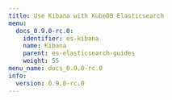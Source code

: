 ```yaml
---
title: Use Kibana with KubeDB Elasticsearch
menu:
  docs_0.9.0-rc.0:
    identifier: es-kibana
    name: Kibana
    parent: es-elasticsearch-guides
    weight: 55
menu_name: docs_0.9.0-rc.0
info:
  version: 0.9.0-rc.0
---
```


